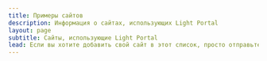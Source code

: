 ```yaml
---
title: Примеры сайтов
description: Информация о сайтах, использующих Light Portal
layout: page
subtitle: Сайты, использующие Light Portal
lead: Если вы хотите добавить свой сайт в этот список, просто отправьте мне сообщение через раздел <em>Админка -> Портал -> Настройки -> Обратная связь</em> на вашем форуме.
---
```


<script setup>
import ExampleArea from './ExampleArea.vue'
</script>

<ExampleArea />
